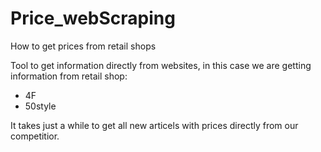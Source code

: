 # Price_webScraping
How to get prices from retail shops

Tool to get information directly from websites, 
in this case we are getting information from retail shop:
- 4F
- 50style

It takes just a while to get all new articels with prices directly from our competitior.

